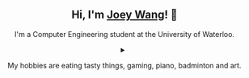 <h2 align="center">Hi, I'm <a href="https://joeywang.ca/">Joey Wang</a>! 👋</h2>
<p align="center">I'm a Computer Engineering student at the University of Waterloo. </p>

<details align="center">
  <summary>   </summary>
  <p align="center"><img align="center" src="https://media.tenor.com/w5a0WVW1GbsAAAAd/nijika-bocchi-the-rock.gif"></p>
</details>
  
<p align="center">My hobbies are eating tasty things, gaming, piano, badminton and art.</p>
<!--
**joeywangzr/joeywangzr** is a ✨ _special_ ✨ repository because its `README.md` (this file) appears on your GitHub profile.

Here are some ideas to get you started:

- 🔭 I’m currently working on ...
- 🌱 I’m currently learning ...
- 👯 I’m looking to collaborate on ...
- 🤔 I’m looking for help with ...
- 💬 Ask me about ...
- 📫 How to reach me: ...
- 😄 Pronouns: ...
- ⚡ Fun fact: ...
-->

